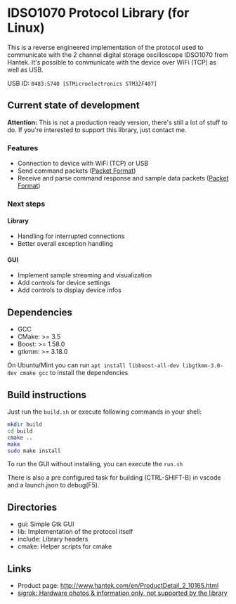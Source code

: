 # IDSO1070 Protocol Library (for Linux)

This is a reverse engineered implementation of the protocol used to communicate with the 2 channel digital storage oscilloscope IDSO1070 from Hantek.
It's possible to communicate with the device over WiFi (TCP) as well as USB.

USB ID: ```0483:5740 [STMicroelectronics STM32F407]```

## Current state of development

**Attention:**  This is not a production ready version, there's still a lot of stuff to do. If you're interested to support this library, just contact me.

### Features

* Connection to device with WiFi (TCP) or USB
* Send command packets ([Packet Format](lib/README.md#request-command-packet))
* Receive and parse command response and sample data packets ([Packet Format](lib/README.md#response-packet))

### Next steps

#### Library

* Handling for interrupted connections
* Better overall exception handling

#### GUI

* Implement sample streaming and visualization
* Add controls for device settings
* Add controls to display device infos

## Dependencies

* GCC
* CMake: >= 3.5
* Boost: >= 1.58.0
* gtkmm: >= 3.18.0

On Ubuntu/Mint you can run ```apt install libboost-all-dev libgtkmm-3.0-dev cmake gcc``` to install the dependencies

## Build instructions

Just run the ```build.sh``` or execute following commands in your shell:

```bash
mkdir build
cd build
cmake ..
make
sudo make install
```

To run the GUI without installing, you can execute the ```run.sh```

There is also a pre configured task for building (CTRL-SHIFT-B) in vscode and a launch.json to debug(F5).

## Directories

* gui: Simple Gtk GUI
* lib: Implementation of the protocol itself
* include: Library headers
* cmake: Helper scripts for cmake

## Links

* Product page: http://www.hantek.com/en/ProductDetail_2_10165.html
* [sigrok: Hardware photos & information only, not supported by the library](https://sigrok.org/wiki/Hantek_iDSO1070)